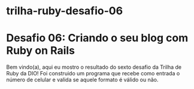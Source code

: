 # trilha-ruby-desafio-06

# Desafio 06: Criando o seu blog com Ruby on Rails

Bem vindo(a), aqui eu mostro o resultado do sexto desafio da Trilha de Ruby da DIO!
Foi construido um programa que recebe como entrada o número de celular e valida se aquele formato é válido ou não.
